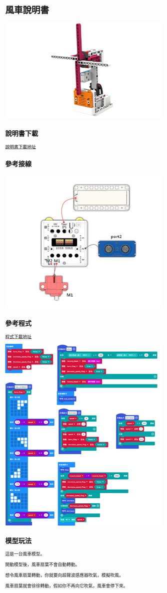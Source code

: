 # 風車說明書

![](./instruction1/10_windmill.png)

## 說明書下載

[說明書下載地址]()

## 參考接線

![](./instruction1/10_windmillcon.png)

## 參考程式

[程式下載地址]()

![](./instruction1/10_windmillcode.png)

## 模型玩法

這是一台風車模型。

開動模型後，風車扇葉不會自動轉動。

想令風車扇葉轉動，你就要向超聲波感應器吹氣，模擬吹風。

風車扇葉就會徐徐轉動，假如你不再向它吹氣，風車會停下來。
